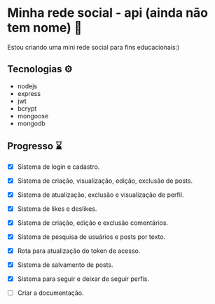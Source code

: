 # Minha rede social - api (ainda não tem nome) 🌱

Estou criando uma mini rede social para fins educacionais:)

## Tecnologias ⚙️
- nodejs
- express
- jwt
- bcrypt
- mongoose
- mongodb 

## Progresso ⌛

- [x] Sistema de login e cadastro. 
- [x] Sistema de criação, visualização, edição, exclusão de posts.
- [x] Sistema de atualização, exclusão e visualização de perfil.
- [x] Sistema de likes e deslikes.
- [x] Sistema de criação, edição e exclusão comentários.
- [x] Sistema de pesquisa de usuários e posts por texto.
- [x] Rota para atualização do token de acesso.
- [x] Sistema de salvamento de posts.
- [x] Sistema para seguir e deixar de seguir perfis.
- [ ] Criar a documentação.



